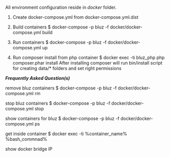 All environment configuration reside in _docker_ folder.

1. Create docker-compose.yml from docker-compose.yml.dist

2. Build containers
$ docker-compose -p bluz -f docker/docker-compose.yml build

3. Run containers
$ docker-compose -p bluz -f docker/docker-compose.yml up

4. Run composer install from php container
$ docker exec -ti bluz_php php composer.phar install
After installing composer will run bin/install script for creating data/* folders and set right permissions

_**Frequently Asked Question(s)**_
 
 remove bluz containers 
 $ docker-compose -p bluz -f docker/docker-compose.yml rm
 
 stop bluz containers 
 $ docker-compose -p bluz -f docker/docker-compose.yml stop
 
 show containers for bluz
 $ docker-compose -p bluz -f docker/docker-compose.yml ps

 get inside container
 $ docker exec -ti %container_name% %bash_commnad%
 
 show docker bridge IP